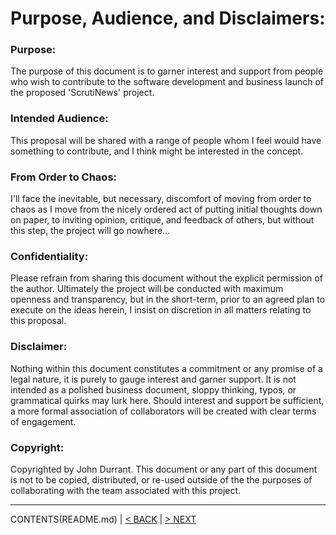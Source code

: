 # Purpose, Audience, and Disclaimers:

### Purpose: 
The purpose of this document is to garner interest and support from people who wish to contribute to the software development and business launch of the proposed 'ScrutiNews' project.

### Intended Audience: 
This proposal will be shared with a range of people whom I feel would have something to contribute, and I think might be interested in the concept.

### From Order to Chaos:
I'll face the inevitable, but necessary, discomfort of moving from order to chaos as I move from the nicely ordered act of putting initial thoughts down on paper, to inviting opinion, critique, and feedback of others, but without this step, the project will go nowhere...

### Confidentiality:
Please refrain from sharing this document without the explicit permission of the author. Ultimately the project will be conducted with maximum openness and transparency, but in the short-term, prior to an agreed plan to execute on the ideas herein, I insist on discretion in all matters relating to this proposal.

### Disclaimer:
Nothing within this document constitutes a commitment or any promise of a legal nature, it is purely to gauge interest and garner support. It is not intended as a polished business document, sloppy thinking, typos, or grammatical quirks may lurk here. Should interest and support be sufficient, a more formal association of collaborators will be created with clear terms of engagement.

### Copyright: 
Copyrighted by John Durrant. This document or any part of this document is not to be copied, distributed, or re-used outside of the the purposes of collaborating with the team associated with this project.

----------
CONTENTS(README.md) | [< BACK](README.md) | [> NEXT](project-initiation.md)
